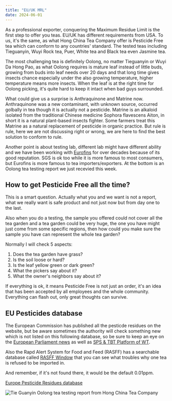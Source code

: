 ```yaml
---
title: "EU/UK MRL"
date: 2024-06-01
---
```


As a professional exporter, conquering the Maximum Residue Limit is the first step to offer you teas. EU/UK has different requirements from USA. To us, it's the same, as what Hong China Tea Company offer is Pesticide Free tea which can conform to any countries' standard. The tested teas including Tieguanyin, Wuyi Rock tea, Puer, White tea and Black tea even Jasmine tea.

The most challenging tea is definitely Oolong, no matter Tieguanyin or Wuyi Da Hong Pao, as what Oolong requires is mature leaf instead of little buds, growing from buds into leaf needs over 20 days and that long time gives insects chance especially under the also growing temperature, higher temperature means more insects. When the leaf is at the right time for Oolong picking, it's quite hard to keep it intact when bad guys surrounded. 

What could give us a surprise is Anthraquinone and Matrine now. Anthraquinone was a new contaminant, with unknown source, occurred golbally in tea though it is actually not a pesticide. Matrine is an alkaloid isolated from the traditional Chinese medicine Sophora flavescens Aiton, in short it is a natural plant-based insects fighter. Some farmers treat this Matrine as a natural replacement of pesticide in organic practice. But rule is rule, here we are not discussing right or wrong, we are here to find the best solution to conform to rule.

Another point is about testing lab, different lab might have different ability and we have been working with [Eurofins](https://www.eurofins.com) for over decades because of its good reputation. SGS is ok too while it is more famous to most consumers, but Eurofins is more famous to tea importers/exporters. At the bottom is an Oolong tea testing report we just recevied this week.

## How to get Pesticide Free all the time?

This is a smart question. Actually what you and we want is not a report, what we really want is safe product and not just now but from day one to the last.

Also when you do a testing, the sample you offered could not cover all the tea garden and a tea garden could be very huge, the one you have might just come from some specific regions, then how could you make sure the sample you have can represent the whole tea garden?

Normally I will check 5 aspects:

1. Does the tea garden have grass?
2. Is the soil loose or hard?
3. Is the leaf yellow green or dark green?
4. What the pickers say about it?
5. What the owner's neighbors say about it?

If everything is ok, it means Pesticide Free is not just an order, it's an idea that has been accepted by all employees and the whole community. Everything can flash out, only great thoughts can survive.

## EU Pesticides database

The European Commission has published all the pesticde residues on the website, but be aware sometimes the authority will check something new which is not listed on this following database, so be sure to keep an eye on the [European Parliament news](https://technical-barriers-trade.ec.europa.eu/en/home) as well as [SPS & TBT Platform of WT](https://eping.wto.org).

Also the Rapd Alert System for Food and Feed (RASFF) has a searchable database called [RASFF Window](https://webgate.ec.europa.eu/rasff-window/screen/consumers) that you can see what troubles why one tea is refused to be imported in.

And remember, if it's not found there, it would be the default 0.01ppm.

[Europe Pesticide Residues database](https://ec.europa.eu/food/plant/pesticides/eu-pesticides-database/start/screen/mrls)

![Tie Guanyin Oolong tea testing report from Hong China Tea Company](/img/oolong-testing-report.jpg "Tieguanyin tea testing report from Eurofins")

 
